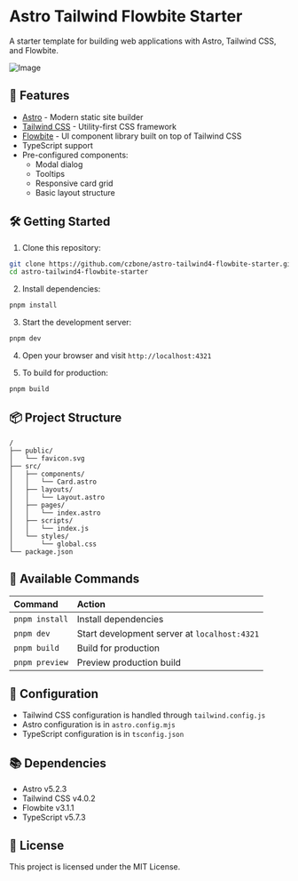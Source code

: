 # Astro Tailwind Flowbite Starter

A starter template for building web applications with Astro, Tailwind CSS, and Flowbite.

![Image](https://github.com/user-attachments/assets/d9b10353-f85a-42ad-a049-f65540a4d1a4)

## 🚀 Features

- [Astro](https://astro.build/) - Modern static site builder
- [Tailwind CSS](https://tailwindcss.com/) - Utility-first CSS framework
- [Flowbite](https://flowbite.com/) - UI component library built on top of Tailwind CSS
- TypeScript support
- Pre-configured components:
  - Modal dialog
  - Tooltips
  - Responsive card grid
  - Basic layout structure

## 🛠️ Getting Started

1. Clone this repository:
```bash
git clone https://github.com/czbone/astro-tailwind4-flowbite-starter.git
cd astro-tailwind4-flowbite-starter
```

2. Install dependencies:
```bash
pnpm install
```

3. Start the development server:
```bash
pnpm dev
```

4. Open your browser and visit `http://localhost:4321`

5. To build for production:
```bash
pnpm build
```

## 📦 Project Structure

```text
/
├── public/
│   └── favicon.svg
├── src/
│   ├── components/
│   │   └── Card.astro
│   ├── layouts/
│   │   └── Layout.astro
│   ├── pages/
│   │   └── index.astro
│   ├── scripts/
│   │   └── index.js
│   └── styles/
│       └── global.css
└── package.json
```

## 📝 Available Commands

| Command | Action |
| :--- | :--- |
| `pnpm install` | Install dependencies |
| `pnpm dev` | Start development server at `localhost:4321` |
| `pnpm build` | Build for production |
| `pnpm preview` | Preview production build |

## 🔧 Configuration

- Tailwind CSS configuration is handled through `tailwind.config.js`
- Astro configuration is in `astro.config.mjs`
- TypeScript configuration is in `tsconfig.json`

## 📚 Dependencies

- Astro v5.2.3
- Tailwind CSS v4.0.2
- Flowbite v3.1.1
- TypeScript v5.7.3

## 📄 License

This project is licensed under the MIT License.
